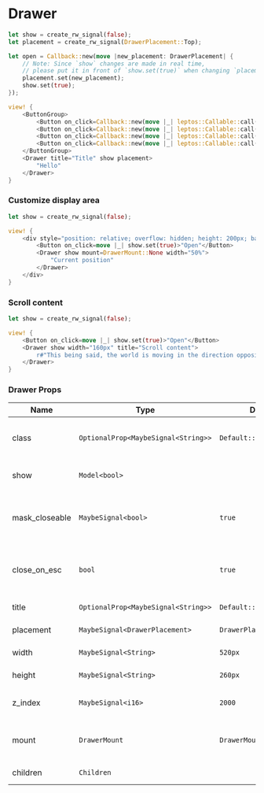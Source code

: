 # Drawer

```rust demo
let show = create_rw_signal(false);
let placement = create_rw_signal(DrawerPlacement::Top);

let open = Callback::new(move |new_placement: DrawerPlacement| {
    // Note: Since `show` changes are made in real time,
    // please put it in front of `show.set(true)` when changing `placement`.
    placement.set(new_placement);
    show.set(true);
});

view! {
    <ButtonGroup>
        <Button on_click=Callback::new(move |_| leptos::Callable::call(&open, DrawerPlacement::Top))>"Top"</Button>
        <Button on_click=Callback::new(move |_| leptos::Callable::call(&open, DrawerPlacement::Right))>"Right"</Button>
        <Button on_click=Callback::new(move |_| leptos::Callable::call(&open, DrawerPlacement::Bottom))>"Bottom"</Button>
        <Button on_click=Callback::new(move |_| leptos::Callable::call(&open, DrawerPlacement::Left))>"Left"</Button>
    </ButtonGroup>
    <Drawer title="Title" show placement>
        "Hello"
    </Drawer>
}
```

### Customize display area

```rust demo
let show = create_rw_signal(false);

view! {
    <div style="position: relative; overflow: hidden; height: 200px; background-color: #0078ff88;">
        <Button on_click=move |_| show.set(true)>"Open"</Button>
        <Drawer show mount=DrawerMount::None width="50%">
            "Current position"
        </Drawer>
    </div>
}
```

### Scroll content

```rust demo
let show = create_rw_signal(false);

view! {
    <Button on_click=move |_| show.set(true)>"Open"</Button>
    <Drawer show width="160px" title="Scroll content">
        r#"This being said, the world is moving in the direction opposite to Clarke's predictions. In 2001: A Space Odyssey, in the year of 2001, which has already passed, human beings have built magnificent cities in space, and established permanent colonies on the moon, and huge nuclear-powered spacecraft have sailed to Saturn. However, today, in 2018, the walk on the moon has become a distant memory.And the farthest reach of our manned space flights is just as long as the two-hour mileage of a high-speed train passing through my city. At the same time, information technology is developing at an unimaginable speed. With the entire world covered by the Internet, people have gradually lost their interest in space, as they find themselves increasingly comfortable in the space created by IT. Instead of an exploration of the real space, which is full of real difficulties, people now just prefer to experience virtual space through VR. Just like someone said, "You promised me an ocean of stars, but you actually gave me Facebook.""#
    </Drawer>
}
```

### Drawer Props

| Name | Type | Default | Desciption |
| --- | --- | --- | --- |
| class | `OptionalProp<MaybeSignal<String>>` | `Default::default()` | Addtional classes for the drawer element. |
| show | `Model<bool>` |  | Whether to show drawer. |
| mask_closeable | `MaybeSignal<bool>` | `true` | Whether to emit hide event when click mask. |
| close_on_esc | `bool` | `true` | Whether to close drawer on Esc is pressed. |
| title | `OptionalProp<MaybeSignal<String>>` | `Default::default()` | Drawer title. |
| placement | `MaybeSignal<DrawerPlacement>` | `DrawerPlacement::Right` | Drawer placement. |
| width | `MaybeSignal<String>` | `520px` | Drawer width. |
| height | `MaybeSignal<String>` | `260px` | Drawer height. |
| z_index | `MaybeSignal<i16>` | `2000` | z-index of the drawer. |
| mount | `DrawerMount` | `DrawerMount::Body` | Container node of the drawer. |
| children | `Children` |  | Drawer content. |
